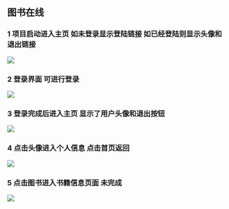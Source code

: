 <h2>图书在线</h2>
<h3>1 项目启动进入主页 如未登录显示登陆链接 如已经登陆则显示头像和退出链接</h3>
<img src="http://ww1.sinaimg.cn/mw690/005Q9RDMly1g7ejylby4ej31f80t7e82.jpg"/>
<h3>2 登录界面 可进行登录</h3>
<img src="http://ww1.sinaimg.cn/mw690/005Q9RDMly1g7ejxkytoij31f70t3e82.jpg"/>
<h3>3 登录完成后进入主页 显示了用户头像和退出按钮</h3>
<img src="http://ww1.sinaimg.cn/mw690/005Q9RDMly1g7ejxymotxj31f80t41ky.jpg"/>
<h3>4 点击头像进入个人信息 点击首页返回</h3>
<img src="http://ww1.sinaimg.cn/mw690/005Q9RDMly1g7ejy9nppnj31fa0t0x6p.jpg"/>
<h3>5 点击图书进入书籍信息页面 未完成</h3>
<img src="http://ww1.sinaimg.cn/mw690/005Q9RDMly1g7ejylby4ej31f80t7e82.jpg"/>
